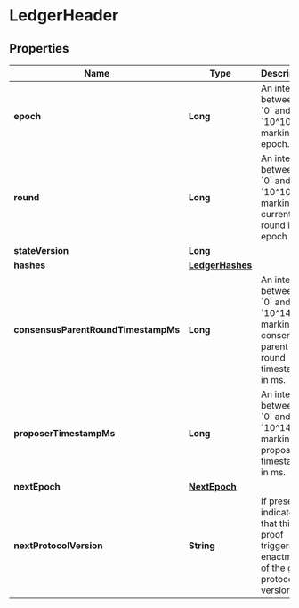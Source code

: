 

# LedgerHeader


## Properties

| Name | Type | Description | Notes |
|------------ | ------------- | ------------- | -------------|
|**epoch** | **Long** | An integer between &#x60;0&#x60; and &#x60;10^10&#x60;, marking the epoch. |  |
|**round** | **Long** | An integer between &#x60;0&#x60; and &#x60;10^10&#x60;, marking the current round in an epoch |  |
|**stateVersion** | **Long** |  |  |
|**hashes** | [**LedgerHashes**](LedgerHashes.md) |  |  |
|**consensusParentRoundTimestampMs** | **Long** | An integer between &#x60;0&#x60; and &#x60;10^14&#x60;, marking the consensus parent round timestamp in ms. |  |
|**proposerTimestampMs** | **Long** | An integer between &#x60;0&#x60; and &#x60;10^14&#x60;, marking the proposer timestamp in ms. |  |
|**nextEpoch** | [**NextEpoch**](NextEpoch.md) |  |  [optional] |
|**nextProtocolVersion** | **String** | If present, indicates that this proof triggers the enactment of the given protocol version. |  [optional] |



